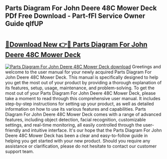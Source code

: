 ## Parts Diagram For John Deere 48C Mower Deck PDf Free Download - Part-fFl Service Owner Guide qIfUP

# <h2><a href="http://dfkuss0.blite.top/?on=Parts+Diagram+For+John+Deere+48C+Mower+Deck">🔗Download New 👉🔴 Parts Diagram For John Deere 48C Mower Deck</a></h2>

[![Parts Diagram For John Deere 48C Mower Deck download](https://i.imgur.com/lujVjoI.png)](http://dfkuss0.blite.top/?on=Parts+Diagram+For+John+Deere+48C+Mower+Deck)
Greetings and welcome to the user manual for your newly acquired Parts Diagram For John Deere 48C Mower Deck. This manual is specifically designed to help you get the most out of your product by providing a thorough explanation of its features, setup, usage, maintenance, and problem-solving. To get the most out of your Parts Diagram For John Deere 48C Mower Deck, please take a moment to read through this comprehensive user manual. It includes step-by-step instructions for setting up your product, as well as detailed information on how to use its various features and capabilities. Parts Diagram For John Deere 48C Mower Deck comes with a range of advanced features, including object detection, facial recognition, customizable settings, and real-time monitoring, all easily controlled through the user-friendly and intuitive interface. It's our hope that the Parts Diagram For John Deere 48C Mower Deck has been a clear and easy-to-follow guide in helping you get started with your new product. Should you require any assistance or clarification, please do not hesitate to contact our customer support team.

